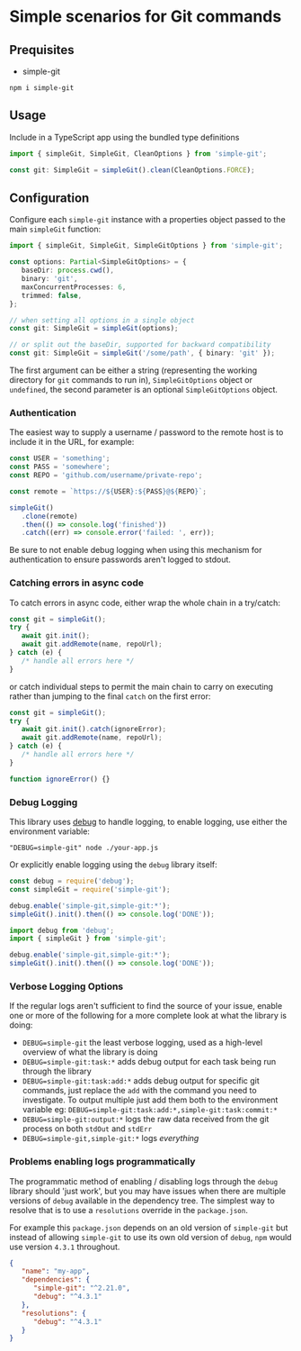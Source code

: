 # Simple scenarios for Git commands

## Prequisites

- simple-git

```shell
npm i simple-git
```

## Usage

Include in a TypeScript app using the bundled type definitions

```ts
import { simpleGit, SimpleGit, CleanOptions } from 'simple-git';

const git: SimpleGit = simpleGit().clean(CleanOptions.FORCE);
```

## Configuration

Configure each `simple-git` instance with a properties object passed to the main `simpleGit` function:

```ts
import { simpleGit, SimpleGit, SimpleGitOptions } from 'simple-git';

const options: Partial<SimpleGitOptions> = {
   baseDir: process.cwd(),
   binary: 'git',
   maxConcurrentProcesses: 6,
   trimmed: false,
};

// when setting all options in a single object
const git: SimpleGit = simpleGit(options);

// or split out the baseDir, supported for backward compatibility
const git: SimpleGit = simpleGit('/some/path', { binary: 'git' });
```

The first argument can be either a string (representing the working directory for `git` commands to run in), `SimpleGitOptions` object or `undefined`, the second parameter is an optional `SimpleGitOptions` object.

### Authentication

The easiest way to supply a username / password to the remote host is to include it in the URL, for example:

```js
const USER = 'something';
const PASS = 'somewhere';
const REPO = 'github.com/username/private-repo';

const remote = `https://${USER}:${PASS}@${REPO}`;

simpleGit()
   .clone(remote)
   .then(() => console.log('finished'))
   .catch((err) => console.error('failed: ', err));
```

Be sure to not enable debug logging when using this mechanism for authentication to ensure passwords aren't logged to stdout.

### Catching errors in async code

To catch errors in async code, either wrap the whole chain in a try/catch:

```js
const git = simpleGit();
try {
   await git.init();
   await git.addRemote(name, repoUrl);
} catch (e) {
   /* handle all errors here */
}
```

or catch individual steps to permit the main chain to carry on executing rather than jumping to the final `catch` on the first error:

```js
const git = simpleGit();
try {
   await git.init().catch(ignoreError);
   await git.addRemote(name, repoUrl);
} catch (e) {
   /* handle all errors here */
}

function ignoreError() {}
```

### Debug Logging

This library uses [debug](https://www.npmjs.com/package/debug) to handle logging, to enable logging, use either the environment variable:

```node
"DEBUG=simple-git" node ./your-app.js 
```

Or explicitly enable logging using the `debug` library itself:

```js notranslate position-relative overflow-auto
const debug = require('debug');
const simpleGit = require('simple-git');

debug.enable('simple-git,simple-git:*');
simpleGit().init().then(() => console.log('DONE'));
```

```ts notranslate position-relative overflow-auto
import debug from 'debug';
import { simpleGit } from 'simple-git';

debug.enable('simple-git,simple-git:*');
simpleGit().init().then(() => console.log('DONE'));
```

### Verbose Logging Options

If the regular logs aren't sufficient to find the source of your issue, enable one or more of the following for a more complete look at what the library is doing:

- `DEBUG=simple-git` the least verbose logging, used as a high-level overview of what the library is doing
- `DEBUG=simple-git:task:*` adds debug output for each task being run through the library
- `DEBUG=simple-git:task:add:*` adds debug output for specific git commands, just replace the `add` with the command you need to investigate. To output multiple just add them both to the environment variable eg: `DEBUG=simple-git:task:add:*,simple-git:task:commit:*`
- `DEBUG=simple-git:output:*` logs the raw data received from the git process on both `stdOut` and `stdErr`
- `DEBUG=simple-git,simple-git:*` logs *everything*

### Problems enabling logs programmatically

The programmatic method of enabling / disabling logs through the `debug` library should 'just work', but you may have issues when there are multiple versions of `debug` available in the dependency tree. The simplest way to resolve that is to use a `resolutions` override in the `package.json`.

For example this `package.json` depends on an old version of `simple-git` but instead of allowing `simple-git` to use its own old version of `debug`, `npm` would use version `4.3.1` throughout.

```json notranslate position-relative overflow-auto
{
   "name": "my-app",
   "dependencies": {
      "simple-git": "^2.21.0",
      "debug": "^4.3.1"
   },
   "resolutions": {
      "debug": "^4.3.1"
   }
}
```
